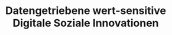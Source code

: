 ---
id: "ws-dsi" # nochmal überlegen
method: "Projektseminar"
institution: "Fakultät für Mathematik, Informatik und Naturwissenschaften"
title: "Datengetriebene wert-sensitive Digitale Soziale Innovationen"
title_project:
title_short: "WS DSI"
period: "Apr 23 ­­- May 24 (12 months)"
foerderlinie: "Transferorientierte Data Literacy"
round: "2"
lecture2go:
uhh_url: "https://www.hcl.uni-hamburg.de/ddlitlab/data-literacy-lehrlabor/zweite-foerderrunde/21-ws-dsi.html"
contributors: "Laura Fichtner"
mentors: "Larissa Gebken"
quote: "Um jedoch bei der Entwicklung einer DSI (Digitalen Sozialen Innovation) nicht mehr Schaden zu verursachen als zu helfen, ist die Betrachtung von Werten und der ethischen Perspektive unabdingbar."
text: |
    ### Ausrichtung des Lehrlabors

    Dieses Lehrlabor richtete sich im Studium Generale an Studierende aller Fächer. Ein Hauptziel war es, gesellschaftliche Herausforderungen mit Technologien zu adressieren und diese Herausforderungen direkt aus der Zivilgesellschaft zu generieren. Weiterhin war es Ziel des Lehrprojekts, Studierende für digitale soziale Innovationen bzw. wert-sensitive Technologieentwicklung zu sensibilisieren und ihnen die Möglichkeit zu geben, praktisch mit gemeinnützigen Organisationen zusammenzuarbeiten.

    Bereits im Studium sollte ein Raum für Erfahrungen mit interdisziplinären Arbeiten bereitgestellt werden, was in der Praxis, gerade im digitalen Bereich, von äußerster Wichtigkeit ist, und bei den Studierenden ein Bewusstsein für die ethischen und gesellschaftlichen Dimensionen digitaler Technologien schafft. Außerdem sollte den Studierenden Projekte ermöglicht werden, die tatsächlich auch einen positiven Effekt in der Welt haben beziehungsweise möglicherweise in der Praxis weiterentwickelt werden können.

    ### Rückblick und Ergebnisse

    In Kooperation mit der Hilfsorganisation Clubkinder e.V. wurde eine Anwendung entwickelt, die einen positiven Einfluss auf die Gesellschaft nehmen kann. Dazu wurden mithilfe von „Value Sensitive Design“ die Werte sowie die ethischen Dilemmata (z.B. Datenschutz vs. Individualisierung von Informationen) in den Blick genommen, die bei der Entwicklung der Anwendung berücksichtigt werden mussten. Auf dieser Basis konnten mit Design Thinking-Methoden Ideen entwickelt und reflektiert werden. Neben dem kreativen und verantwortungsvollen Umgang mit Daten wurden auch praktische Kompetenzen zum Beziehen, Verarbeiten und Visualisieren von Daten mit Jupyter Notebooks vermittelt.

    Auch die nötigen Python-Programmierkenntnisse konnten im Rahmen der Veranstaltung gelernt werden. Dadurch war dieses Angebot für alle Studierenden offen, deren unterschiedliche Fachperspektiven ausdrücklich erwünscht waren. Die Veranstaltung wurde im Wintersemester 23/24 als Blockseminar bzw. Hackathon durchgeführt.

image: "https://www.hcl.uni-hamburg.de/16954393/alexander-sinn-kgltfcgfc28-unsplash-733x414-b3579c0bf0dbc8eb96973d5799eec2683cf31ced.jpg"
image_credit: "alexander sinn / unsplash"
link_external: "https://clubkinder.de/"
stine: "WiSe 2023/24: Projektseminar https://www.stine.uni-hamburg.de/scripts/mgrqispi.dll?APPNAME=CampusNet&PRGNAME=COURSEDETAILS&ARGUMENTS=-N000000000000001,-N000605,-N0,-N387473992990420,-N387473992958421,-N0,-N0,-N3,-AQf6-mYmqcUmmRYRfQuWbPzAF7uKvWYLNQSRHWQpdCfGuOMKMvq6YPNmQxWf9mMLurq6qYUm6mDKWfzR3Hz9NvWpHHgPDvZUeQzUNVWmVmfP6cqoU4SRyPQWWQMBNc-RqeZoYvSRoHQUoRI7ZVNetYbNZ3uUtOQWdWfD9xUWL3IWxVuPePqLoVqyZeDWSPZnjeumCmzPZQDLgQdAA4gUhQjHBfB7ZVZWhWMoLPM5PPgmTeNHlRqHWeZUBmumXWWPfYgWXcMWEmI5BYuWI7Y7jOYmIfIUTRjAVRWpVHbZeVBPKcSU-7-ewQNcjQNmevMKWvNL6HjPCWvZMRBGaxuWTcDPPe-RfYQHtRfUArDPMPSHAObZjffwa4QHsWoWCWdLAHNa-7NUaxSeZxd6HrqH8QWHYHYGbPZDNcze9RdLExQoAYDKZmMWpCQ5fQYU0fdUJWdmuQB5-RMRsmMpfrgUMQkZLOSK94ULMQDAvcumHWoi-PonNmYZYPWnZrq7teDVFVBAqeDGIeQHjQ-c9eDZ7ef5kWgRSON5NQM5dc-e6PDPlHURv4MU7coWQPBUUPZKkfBRsmYWuQBZumooxfz5IQjpVeMHJOjAQ7dL9WDAKfqmXcgp6fYmkOdZsxYoevBFAOMLavQ5JQuiZxuP-RWWCOzwAmzfw3uajW-PHPNWtRQn-W-WuWfLZmz5TRjWe4uLQcZLEvSWJRffFVMWlWY5CRUKMxZoQQQR9eZ5h3I7ZYB9Fvd6t3Q5JvY6X4BW7QDZx"
---